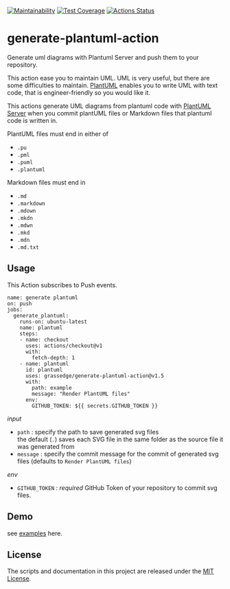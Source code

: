 [![Maintainability](https://api.codeclimate.com/v1/badges/a21c7671c0a7ae182c28/maintainability)](https://codeclimate.com/github/grassedge/generate-plantuml-action/maintainability)
[![Test Coverage](https://api.codeclimate.com/v1/badges/a21c7671c0a7ae182c28/test_coverage)](https://codeclimate.com/github/grassedge/generate-plantuml-action/test_coverage)
[![Actions Status](https://github.com/grassedge/generate-plantuml-action/workflows/tests/badge.svg)](https://github.com/grassedge/generate-plantuml-action/actions)

# generate-plantuml-action

Generate uml diagrams with Plantuml Server and push them to your repository.

This action ease you to maintain UML.
UML is very useful, but there are some difficulties to maintain.
[PlantUML](https://plantuml.com/) enables you to write UML with text code, that is engineer-friendly so you would like it.

This actions generate UML diagrams from plantuml code
with [PlantUML Server](https://plantuml.com/en/server) when you commit plantUML files
or Markdown files that plantuml code is written in.

PlantUML files must end in either of
- `.pu`
- `.pml`
- `.puml`
- `.plantuml`

Markdown files must end in
- `.md`
- `.markdown`
- `.mdown`
- `.mkdn`
- `.mdwn`
- `.mkd`
- `.mdn`
- `.md.txt`

## Usage

This Action subscribes to Push events.

```workflow
name: generate plantuml
on: push
jobs:
  generate_plantuml:
    runs-on: ubuntu-latest
    name: plantuml
    steps:
    - name: checkout
      uses: actions/checkout@v1
      with:
        fetch-depth: 1
    - name: plantuml
      id: plantuml
      uses: grassedge/generate-plantuml-action@v1.5
      with:
        path: example
        message: "Render PlantUML files"
      env:
        GITHUB_TOKEN: ${{ secrets.GITHUB_TOKEN }}
```

*input*

- `path` : specify the path to save generated svg files  
  the default (`.`) saves each SVG file in the same folder as the source
  file it was generated from
- `message` : specify the commit message for the commit of generated
  svg files (defaults to `Render PlantUML files`)

*env*

- `GITHUB_TOKEN` : *required* GitHub Token of your repository to commit svg files.

## Demo

see [examples](./example/sample.md) here.

## License

The scripts and documentation in this project are released under the [MIT License](LICENSE).

